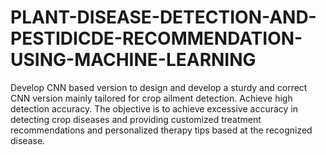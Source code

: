 # PLANT-DISEASE-DETECTION-AND-PESTIDICDE-RECOMMENDATION-USING-MACHINE-LEARNING
Develop CNN based version to design and develop a sturdy and correct CNN version mainly tailored for crop ailment detection. Achieve high detection accuracy. The objective is to achieve excessive accuracy in detecting crop diseases and providing customized treatment recommendations and personalized therapy tips based at the recognized disease.
